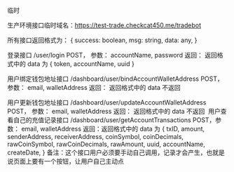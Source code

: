 临时

生产环境接口临时域名：https://test-trade.checkcat450.me/tradebot

所有接口返回格式为：
{
 success: boolean,
 msg: string,
 data: any,
}

登录接口 /user/login
POST， 参数： accountName, password
返回： 返回格式中的 data 为 { token, accountName, uuid }

用户绑定钱包地址接口 /dashboard/user/bindAccountWalletAddress
POST， 参数： email, walletAddress
返回： 返回格式中的 data 不返回

用户更新钱包地址接口 /dashboard/user/updateAccountWalletAddress
POST， 参数： email, walletAddress
返回： 返回格式中的 data 不返回 
用户查看自己的充值记录接口 /dashboard/user/getAccountTransactions
POST，参数： email, walletAddress 
返回：返回格式中的 data 为
{
   txID,
   amount,
   senderAddress,
   receiverAddress,
   coinSymbol,
   coinDecimals,
   rawCoinSymbol,
   rawCoinDecimals,
   rawAmount,
   uuid,
   accountName,
   createDate, }
备注：这个接口用户必须要手动自己调用，记录才会产生，也就是说页面上要有一个按钮，让用户自己主动点